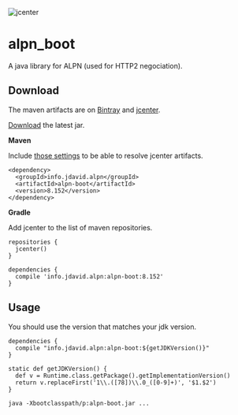 ![jcenter](https://img.shields.io/badge/_jcenter_-_8.152-6688ff.png?style=flat)
# alpn_boot
A java library for ALPN (used for HTTP2 negociation).

## Download ##

The maven artifacts are on [Bintray](https://bintray.com/programingjd/maven/info.jdavid.alpn/view)
and [jcenter](https://bintray.com/search?query=info.jdavid.alpn).

[Download](https://bintray.com/artifact/download/programingjd/maven/info/jdavid/alpn/8.152/alpn-boot-8.152.jar) the latest jar.

__Maven__

Include [those settings](https://bintray.com/repo/downloadMavenRepoSettingsFile/downloadSettings?repoPath=%2Fbintray%2Fjcenter)
 to be able to resolve jcenter artifacts.
```
<dependency>
  <groupId>info.jdavid.alpn</groupId>
  <artifactId>alpn-boot</artifactId>
  <version>8.152</version>
</dependency>
```
__Gradle__

Add jcenter to the list of maven repositories.
```
repositories {
  jcenter()
}
```
```
dependencies {
  compile 'info.jdavid.alpn:alpn-boot:8.152'
}
```

## Usage ##

You should use the version that matches your jdk version.


```
dependencies {
  compile "info.jdavid.alpn:alpn-boot:${getJDKVersion()}"
}

static def getJDKVersion() {
  def v = Runtime.class.getPackage().getImplementationVersion()
  return v.replaceFirst('1\\.([78])\\.0_([0-9]+)', '$1.$2')
}
```

```
java -Xbootclasspath/p:alpn-boot.jar ...
```